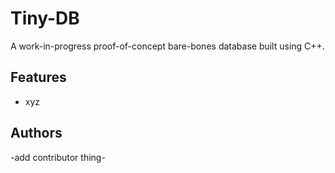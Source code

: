# Tiny-DB

A work-in-progress proof-of-concept bare-bones database built using C++.

## Features

- xyz

## Authors

-add contributor thing-
